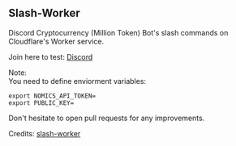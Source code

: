 ## Slash-Worker

Discord Cryptocurrency (Million Token) Bot's slash commands on Cloudflare's Worker service.

Join here to test: <a href="https://discord.gg/NUJERJ5v4k">Discord</a>

Note:
<br>
You need to define enviorment variables:
```
export NOMICS_API_TOKEN=
export PUBLIC_KEY=
```

Don't hesitate to open pull requests for any improvements.

Credits: <a href="https://github.com/A5rocks/slash-worker">slash-worker</a>
